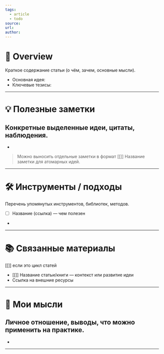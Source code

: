 ```yaml
---
tags:
  - article
  - todo
source:
url:
author:
---
```

# 📝 Overview  
Краткое содержание статьи (о чём, зачем, основные мысли).  
- Основная идея:  
- Ключевые тезисы:  

---

# 💡 Полезные заметки  
Конкретные выделенные идеи, цитаты, наблюдения.  
-  
-  
> Можно выносить отдельные заметки в формат [[]] Название заметки для атомарных идей.

---

# 🛠 Инструменты / подходы  
Перечень упомянутых инструментов, библиотек, методов.  
- [ ] Название (ссылка) — чем полезен  
-  

---

# 📚 Связанные материалы  

[[]] если это цикл статей  

- [[]] Название статьи/книги — контекст или развитие идеи  
- Ссылка на внешние ресурсы  
 
---

# 🙂 Мои мысли  
Личное отношение, выводы, что можно применить на практике.  
-  
-  

---